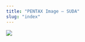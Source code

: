 ```yaml
---
title: "PENTAX Image – SUDA"
slug: "index"
---
```


[![](/wp-content/2011/12/41-300x225.jpg)](/wp-content/2011/12/41.jpg)